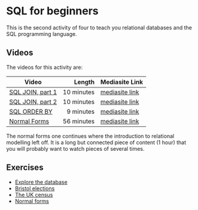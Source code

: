 # SQL for beginners

This is the second activity of four to teach you relational databases and the SQL programming language.

## Videos

The videos for this activity are:

| Video | Length | Mediasite Link |
|-------|-------:|----------------|
| [SQL JOIN, part 1](https://ams-hsta-ims-ond.mediasite.com/MediasiteDeliver/vol01/bristoluniversity/MP4Video/bab37acb-e69a-4718-8ba8-a2dceee71a99.mp4/QualityLevels(699000)) | 10 minutes | [mediasite link](https://mediasite.bris.ac.uk/Mediasite/Play/87fc5f25f4d446f99149a58289899e8d1d) |
| [SQL JOIN, part 2](https://ams-hsta-ims-ond.mediasite.com/MediasiteDeliver/vol01/bristoluniversity/MP4Video/ab90d187-69b6-43fa-a9ed-3a9a9ea0a3b3.mp4/QualityLevels(699000)) | 10 minutes | [mediasite link](https://mediasite.bris.ac.uk/Mediasite/Play/26c1ecb043034568987acc2d3eedc8371d) |
| [SQL ORDER BY](https://ams-hsta-ims-ond.mediasite.com/MediasiteDeliver/vol01/bristoluniversity/MP4Video/f050a7fb-3341-44ab-84f0-59268215ed70.mp4/QualityLevels(699000)) | 9 minutes | [mediasite link](https://mediasite.bris.ac.uk/Mediasite/Play/135220e25bf542099703ca40a900722e1d) |
| [Normal Forms](https://ams-hsta-ims-ond.mediasite.com/MediasiteDeliver/vol01/bristoluniversity/MP4Video/d68cd782-7813-4280-b650-6111bed23469.mp4/QualityLevels(699000)) | 56 minutes | [mediasite link](https://mediasite.bris.ac.uk/Mediasite/Play/6a2edd198312428e846371a3bfd0625c1d) |

The normal forms one continues where the introduction to relational modelling left off. It is a long but connected piece of content (1 hour) that you will probably want to watch pieces of several times.

## Exercises

  - [Explore the database](./explore-database.md)
  - [Bristol elections](./elections.md)
  - [The UK census](./census.md)
  - [Normal forms](./normalforms.md)
